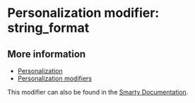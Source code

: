 # Personalization modifier: string_format

## More information

* [Personalization](./personalization)
* [Personalization modifiers](./personalization-modifiers)

This modifier can also be found in the [Smarty Documentation]().
